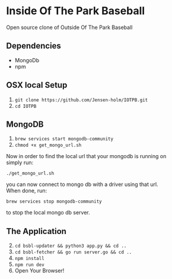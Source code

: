 # Inside Of The Park Baseball

Open source clone of Outside Of The Park Baseball

## Dependencies

 - MongoDb
 - npm

## OSX local Setup

1. `git clone https://github.com/Jensen-holm/IOTPB.git` <br>
2. `cd IOTPB` <br>

## MongoDB

1. `brew services start mongodb-community` <br>
2. `chmod +x get_mongo_url.sh` <br>

Now in order to find the local url that your mongodb is running on <br>
simply run: <br>

`./get_mongo_url.sh` <br>

you can now connect to mongo db with a driver using that url. <br>
When done, run: <br>

`brew services stop mongodb-community` <br>

to stop the local mongo db server. <br>

## The Application

2. `cd bsbl-updater && python3 app.py && cd ..` <br>
3. `cd bsbl-fetcher && go run server.go && cd ..` <br>
4. `npm install` <br>
5. `npm run dev` <br>
6. Open Your Browser!

